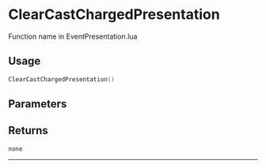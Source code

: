 # ClearCastChargedPresentation
Function name in EventPresentation.lua
## Usage
```lua
ClearCastChargedPresentation()
```
## Parameters

## Returns
`none`

---